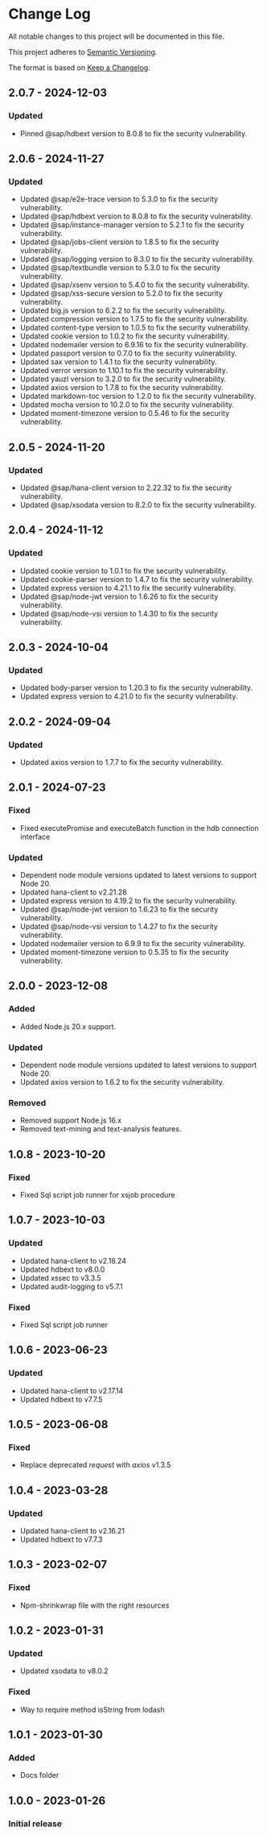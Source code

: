 # Change Log
All notable changes to this project will be documented in this file.

This project adheres to [Semantic Versioning](http://semver.org/).

The format is based on [Keep a Changelog](http://keepachangelog.com/).

<a name="2.0.7"></a>
## 2.0.7 - 2024-12-03

### Updated
- Pinned @sap/hdbext version to 8.0.8 to fix the security vulnerability.

<a name="2.0.6"></a>
## 2.0.6 - 2024-11-27

### Updated
- Updated @sap/e2e-trace version to 5.3.0 to fix the security vulnerability.
- Updated @sap/hdbext version to 8.0.8 to fix the security vulnerability.
- Updated @sap/instance-manager version to 5.2.1 to fix the security vulnerability.
- Updated @sap/jobs-client version to 1.8.5 to fix the security vulnerability.
- Updated @sap/logging version to 8.3.0 to fix the security vulnerability.
- Updated @sap/textbundle version to 5.3.0 to fix the security vulnerability.
- Updated @sap/xsenv version to 5.4.0 to fix the security vulnerability.
- Updated @sap/xss-secure version to 5.2.0 to fix the security vulnerability.
- Updated big.js version to 6.2.2 to fix the security vulnerability.
- Updated compression version to 1.7.5 to fix the security vulnerability.
- Updated content-type version to 1.0.5 to fix the security vulnerability.
- Updated cookie version to 1.0.2 to fix the security vulnerability.
- Updated nodemailer version to 6.9.16 to fix the security vulnerability.
- Updated passport version to 0.7.0 to fix the security vulnerability.
- Updated sax version to 1.4.1 to fix the security vulnerability.
- Updated verror version to 1.10.1 to fix the security vulnerability.
- Updated yauzl version to 3.2.0  to fix the security vulnerability.
- Updated axios version to 1.7.8 to fix the security vulnerability.
- Updated markdown-toc version to 1.2.0 to fix the security vulnerability.
- Updated mocha version to 10.2.0 to fix the security vulnerability.
- Updated moment-timezone version to 0.5.46 to fix the security vulnerability.


<a name="2.0.5"></a>
## 2.0.5 - 2024-11-20

### Updated
- Updated @sap/hana-client version to 2.22.32 to fix the security vulnerability.
- Updated @sap/xsodata version to 8.2.0 to fix the security vulnerability.

<a name="2.0.4"></a>
## 2.0.4 - 2024-11-12

### Updated
- Updated cookie version to 1.0.1 to fix the security vulnerability.
- Updated cookie-parser version to 1.4.7 to fix the security vulnerability.
- Updated express version to 4.21.1 to fix the security vulnerability.
- Updated @sap/node-jwt version to 1.6.26 to fix the security vulnerability.
- Updated @sap/node-vsi version to 1.4.30 to fix the security vulnerability.

<a name="2.0.3"></a>
## 2.0.3 - 2024-10-04

### Updated
- Updated body-parser version to 1.20.3 to fix the security vulnerability.
- Updated express version to 4.21.0 to fix the security vulnerability.

<a name="2.0.2"></a>
## 2.0.2 - 2024-09-04

### Updated
- Updated axios version to 1.7.7 to fix the security vulnerability.

<a name="2.0.1"></a>
## 2.0.1 - 2024-07-23

### Fixed
- Fixed executePromise and executeBatch function in the hdb connection interface

### Updated
- Dependent node module versions updated to latest versions to support Node 20.
- Updated hana-client to v2.21.28
- Updated express version to 4.19.2 to fix the security vulnerability.
- Updated @sap/node-jwt version to 1.6.23 to fix the security vulnerability.    
- Updated @sap/node-vsi version to 1.4.27 to fix the security vulnerability.
- Updated nodemailer version to 6.9.9 to fix the security vulnerability.
- Updated moment-timezone version to 0.5.35 to fix the security vulnerability.
      
<a name="2.0.0"></a>
## 2.0.0 - 2023-12-08

### Added
- Added Node.js 20.x support.

### Updated
- Dependent node module versions updated to latest versions to support Node 20.
- Updated axios version to 1.6.2 to fix the security vulnerability.

### Removed
- Removed support Node.js 16.x
- Removed text-mining and text-analysis features.

<a name="1.0.8"></a>
## 1.0.8 - 2023-10-20

### Fixed
- Fixed Sql script job runner for xsjob procedure


<a name="1.0.7"></a>
## 1.0.7 - 2023-10-03

### Updated
- Updated hana-client to v2.18.24
- Updated hdbext to v8.0.0
- Updated xssec to v3.3.5
- Updated audit-logging to v5.7.1


### Fixed
- Fixed Sql script job runner


<a name="1.0.6"></a>
## 1.0.6 - 2023-06-23

### Updated
- Updated hana-client to v2.17.14
- Updated hdbext to v7.7.5

<a name="1.0.5"></a>
## 1.0.5 - 2023-06-08

### Fixed
- Replace deprecated _request_ with _axios_ v1.3.5


<a name="1.0.4"></a>
## 1.0.4 - 2023-03-28

### Updated
- Updated hana-client to v2.16.21
- Updated hdbext to v7.7.3

<a name="1.0.3"></a>
## 1.0.3 - 2023-02-07

### Fixed
- Npm-shrinkwrap file with the right resources

<a name="1.0.2"></a>
## 1.0.2 - 2023-01-31

### Updated
- Updated xsodata to v8.0.2

### Fixed
- Way to require method isString from lodash

<a name="1.0.1"></a>
## 1.0.1 - 2023-01-30

### Added
- Docs folder 

<a name="1.0.0"></a>
## 1.0.0 - 2023-01-26

### Initial release